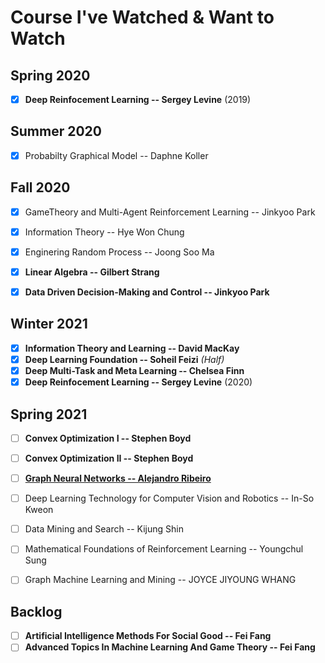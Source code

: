 # Course I've Watched & Want to Watch

## Spring 2020

- [x] **Deep Reinfocement Learning -- Sergey Levine** (2019)

## Summer 2020

- [x] Probabilty Graphical Model -- Daphne Koller

## Fall 2020

- [x] GameTheory and Multi-Agent Reinforcement Learning -- Jinkyoo Park
- [x] Information Theory -- Hye Won Chung
- [x] Enginering Random Process -- Joong Soo Ma
- [x] **Linear Algebra -- Gilbert Strang**
- [x] **Data Driven Decision-Making and Control -- Jinkyoo Park**


## Winter 2021

- [X] **Information Theory and Learning -- David MacKay**
- [X] **Deep Learning Foundation -- Soheil Feizi** *(Half)*
- [x] **Deep Multi-Task and Meta Learning -- Chelsea Finn**
- [x] **Deep Reinfocement Learning -- Sergey Levine** (2020)

## Spring 2021

- [ ] **Convex Optimization I -- Stephen Boyd**
- [ ] **Convex Optimization II -- Stephen Boyd**
- [ ] [**Graph Neural Networks -- Alejandro Ribeiro**](https://gnn.seas.upenn.edu/)
- [ ] Deep Learning Technology for Computer Vision and Robotics -- In-So Kweon
- [ ] Data Mining and Search -- Kijung Shin
- [ ] Mathematical Foundations of Reinforcement Learning -- Youngchul Sung
- [ ] Graph Machine Learning and Mining -- JOYCE JIYOUNG WHANG


## Backlog

- [ ] **Artificial Intelligence Methods For Social Good -- Fei Fang**
- [ ] **Advanced Topics In Machine Learning And Game Theory -- Fei Fang**
